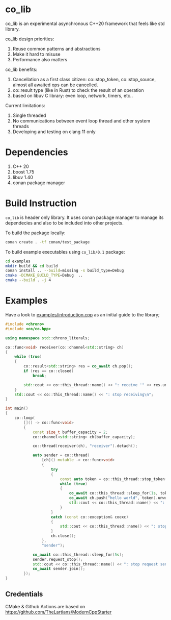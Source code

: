 # co_lib

co_lib is an experimental asynchronous C++20 framework that feels like std library.

co_lib design priorities:
1. Reuse common patterns and abstractions
2. Make it hard to misuse
3. Performance also matters

co_lib benefits:
1. Cancellation as a first class citizen: co::stop_token, co::stop_source, almost all awaited ops can be cancelled.
2. co::result<T> type (like in Rust) to check the result of an operation
3. based on libuv C library: even loop, network, timers, etc..

Current limitations:
1. Single threaded
2. No communications between event loop thread and other system threads
3. Developing and testing on clang 11 only

# Dependencies
1. C++ 20
2. boost 1.75
3. libuv 1.40
4. conan package manager

# Build Instruction
`co_lib` is header only library. It uses conan package manager to manage its
dependecies and also to be included into other projects.

To build the package locally:

```bash
conan create . -tf conan/test_package
```

To build example executables using `co_lib/0.1` package:
```bash
cd examples
mkdir build && cd build
conan install .. --build=missing -s build_type=Debug
cmake -DCMAKE_BUILD_TYPE=Debug  ..
cmake --build . -j 4
```

# Examples

Have a look to [examples/introduction.cpp](examples/introduction.cpp) as an initial guide to the library;

```cpp
#include <chrono>
#include <co/co.hpp>

using namespace std::chrono_literals;

co::func<void> receiver(co::channel<std::string> ch)
{
    while (true)
    {
        co::result<std::string> res = co_await ch.pop();
        if (res == co::closed)
            break;

        std::cout << co::this_thread::name() << ": receive '" << res.unwrap() << "'\n";
    }
    std::cout << co::this_thread::name() << ": stop receiving\n";
}

int main()
{
    co::loop(
        []() -> co::func<void>
        {
            const size_t buffer_capacity = 2;
            co::channel<std::string> ch(buffer_capacity);

            co::thread(receiver(ch), "receiver").detach();

            auto sender = co::thread(
                [ch]() mutable -> co::func<void>
                {
                    try
                    {
                        const auto token = co::this_thread::stop_token();
                        while (true)
                        {
                            co_await co::this_thread::sleep_for(1s, token).unwrap();
                            co_await ch.push("hello world", token).unwrap();
                            std::cout << co::this_thread::name() << ": send a value\n";
                        }
                    }
                    catch (const co::exception& coexc)
                    {
                        std::cout << co::this_thread::name() << ": stop sendings - " << coexc << "\n";
                    }
                    ch.close();
                },
                "sender");

            co_await co::this_thread::sleep_for(5s);
            sender.request_stop();
            std::cout << co::this_thread::name() << ": stop request sent\n";
            co_await sender.join();
        });
}
```

## Credentials
CMake & Github Actions are based on https://github.com/TheLartians/ModernCppStarter

